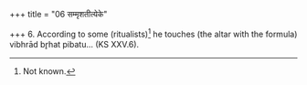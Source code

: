 +++
title = "06 सम्मृशतीत्येके"

+++
6. According to some (ritualists)[^1] he touches (the altar with the formula) vibhrād br̥hat pibatu... (KS XXV.6).  

[^1]: Not known.
